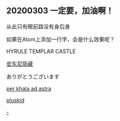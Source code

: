## 20200303 一定要，加油啊！

从此只有眼前路没有身后身

如果在Atom上添加一行字，会是什么效果呢？


HYRULE TEMPLAR CASTLE

[安东尼隐藏](https://user.qzone.qq.com/717999770?_t_=0.8305440542411839)

ありがとうございます

[per khala ad astra](http://rainy.7thgen.info/about/)

[pluskid](http://pluskid.org/)

[-](https://github.com/mm17zz/zhaoyang.github.io/edit/master/index.md)
